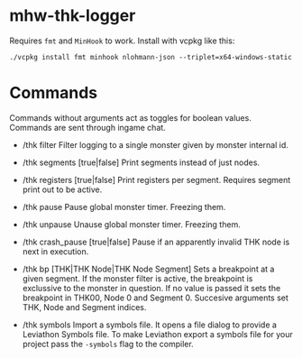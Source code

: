 # mhw-thk-logger

Requires `fmt` and `MinHook` to work. Install with vcpkg like this:
```
./vcpkg install fmt minhook nlohmann-json --triplet=x64-windows-static
```

# Commands
Commands without arguments act as toggles for boolean values. Commands are sent through ingame chat.

 * /thk filter 
Filter logging to a single monster given by monster internal id.

 * /thk segments [true|false]
Print segments instead of just nodes. 

 * /thk registers [true|false]
Print registers per segment. Requires segment print out to be active.

 * /thk pause
Pause global monster timer. Freezing them.

 * /thk unpause
Unause global monster timer. Freezing them.

 * /thk crash_pause [true|false]
Pause if an apparently invalid THK node is next in execution.

 * /thk bp [THK|THK Node|THK Node Segment]
Sets a breakpoint at a given segment. If the monster filter is active, the breakpoint is exclussive to the monster in question. If no value is passed it sets the breakpoint in THK00, Node 0 and Segment 0. Succesive arguments set THK, Node and Segment indices.

 * /thk symbols
Import a symbols file. It opens a file dialog to provide a Leviathon Symbols file. To make Leviathon export a symbols file for your project pass the `-symbols` flag to the compiler.